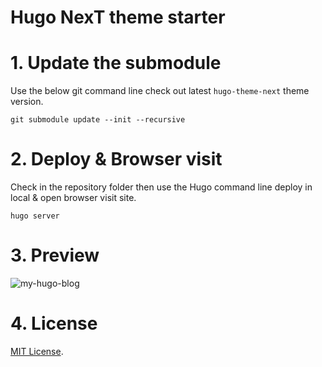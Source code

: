 # Hugo NexT theme starter

# 1. Update the submodule

Use the below git command line check out latest `hugo-theme-next` theme version.

```
git submodule update --init --recursive
```

# 2. Deploy & Browser visit

Check in the repository folder then use the Hugo command line deploy in local & open browser visit site.

```
hugo server
```

# 3. Preview

![my-hugo-blog](https://lisenhui.gitee.io/imgs/blog/my-hugo-blog.png)

# 4. License

[MIT License](LICENSE).